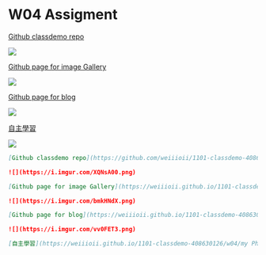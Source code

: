 # W04 Assigment

[Github classdemo repo](https://github.com/weiiioii/1101-classdemo-408630126)

![](https://i.imgur.com/XQNsA00.png)

[Github page for image Gallery](https://weiiioii.github.io/1101-classdemo-408630126/w04/imageGallery.html)

![](https://i.imgur.com/bmkHNdX.png)

[Github page for blog](https://weiiioii.github.io/1101-classdemo-408630126/w04/blog.html)

![](https://i.imgur.com/vv0FET3.png)

[自主學習](https://weiiioii.github.io/1101-classdemo-408630126/w04/myPhotoGallery/myPhotoGallery.html)

![](https://i.imgur.com/wf2VHJy.png)



```markdown
[Github classdemo repo](https://github.com/weiiioii/1101-classdemo-408630126)

![](https://i.imgur.com/XQNsA00.png)

[Github page for image Gallery](https://weiiioii.github.io/1101-classdemo-408630126/w04/imageGallery.html)

![](https://i.imgur.com/bmkHNdX.png)

[Github page for blog](https://weiiioii.github.io/1101-classdemo-408630126/w04/blog.html)

![](https://i.imgur.com/vv0FET3.png)

[自主學習](https://weiiioii.github.io/1101-classdemo-408630126/w04/my Photo Gall.ery/myPhotoGallery.html)
```

